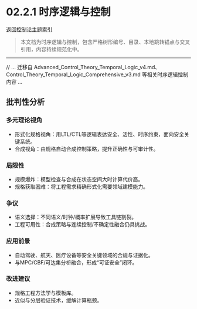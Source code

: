 # 02.2.1 时序逻辑与控制

[返回控制论主题索引](README.md)

> 本文档为时序逻辑与控制，包含严格树形编号、目录、本地跳转锚点与交叉引用，内容持续规范化中。

---

// ... 迁移自 Advanced_Control_Theory_Temporal_Logic_v4.md、Control_Theory_Temporal_Logic_Comprehensive_v3.md 等相关时序逻辑控制内容 ...

## 批判性分析

### 多元理论视角

- 形式化规格视角：用LTL/CTL等逻辑表达安全、活性、时序约束，面向安全关键系统。
- 合成视角：由规格自动合成控制策略，提升正确性与可审计性。

### 局限性

- 规模爆炸：模型检查与合成在状态空间大时计算代价高。
- 规格获取困难：将工程需求精确形式化需要领域建模能力。

### 争议

- 语义选择：不同语义/时钟/概率扩展导致工具链割裂。
- 工程可用性：合成策略与连续控制/不确定性融合仍具挑战。

### 应用前景

- 自动驾驶、航天、医疗设备等安全关键领域的合规与证据化。
- 与MPC/CBF/可达集分析融合，形成“可证安全”闭环。

### 改进建议

- 规格工程方法学与模板库。
- 近似与分层验证技术，缓解计算瓶颈。
